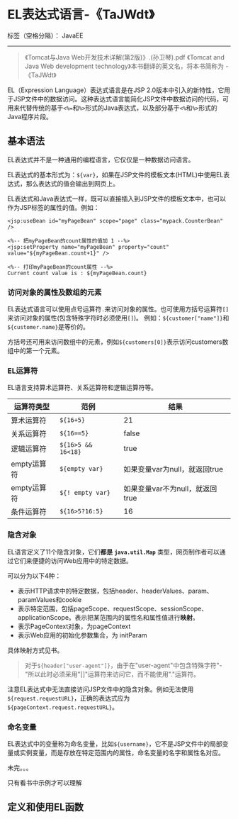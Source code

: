 ﻿# EL表达式语言-《TaJWdt》

标签（空格分隔）： JavaEE

---

> 《Tomcat与Java Web开发技术详解(第2版)》.(孙卫琴).pdf
《Tomcat and Java Web development technology》本书翻译的英文名，将本书简称为 -《TaJWdt》


EL（Expression Language）表达式语言是在JSP 2.0版本中引入的新特性，它用于JSP文件中的数据访问。这种表达式语言能简化JSP文件中数据访问的代码，可用来代替传统的基于`<%=`和`%>`形式的Java表达式，以及部分基于`<%`和`%>`形式的Java程序片段。


## 基本语法
EL表达式并不是一种通用的编程语言，它仅仅是一种数据访问语言。

EL表达式的基本形式为：`${var}`，如果在JSP文件的模板文本(HTML)中使用EL表达式，那么表达式的值会输出到网页上。

EL表达式和Java表达式一样，既可以直接插入到JSP文件的模板文本中，也可以作为JSP标签的属性的值。例如：
```
<jsp:useBean id="myPageBean" scope="page" class="mypack.CounterBean" />

<%-- 把myPageBean的count属性的值加 1 --%>
<jsp:setProperty name="myPageBean" property="count" value="${myPageBean.count+1}" />

<%-- 打印myPageBean的count属性 --%>
Current count value is : ${myPageBean.count}
```


### 访问对象的属性及数组的元素
EL表达式语言可以使用点号运算符`.`来访问对象的属性。也可使用方括号运算符`[]`来访问对象的属性(包含特殊字符时必须使用`[]`)。
例如：`${customer["name"]}`和`${customer.name}`是等价的。

方括号还可用来访问数组中的元素，例如`${customers[0]}`表示访问customers数组中的第一个元素。


### EL运算符
EL语言支持算术运算符、关系运算符和逻辑运算符等。


|运算符类型| 范例 | 结果 |
|-------|-------| -------|
|算术运算符| `${16+5}` | 21  |
|关系运算符|`${16==5}`|false|
|逻辑运算符|`${16>5 && 16<18}`|true|
|empty运算符|`${empty var}`|如果变量var为null，就返回true|
|empty运算符|`${! empty var}`|如果变量var不为null，就返回true|
|条件运算符|`${16>5?16:5}`|16|


### 隐含对象
EL语言定义了11个隐含对象，它们**都是** **`java.util.Map`** 类型，网页制作者可以通过它们来便捷的访问Web应用中的特定数据。

可以分为以下4种：

- 表示HTTP请求中的特定数据，包括header、headerValues、param、paramValues和cookie
- 表示特定范围，包括pageScope、requestScope、sessionScope、applicationScope。表示把某范围内的属性名和属性值进行**映射**。
- 表示PageContext对象，为pageContext
- 表示Web应用的初始化参数集合，为 initParam

具体映射方式见书。

> 对于`${header["user-agent"]}`，由于在"user-agent"中包含特殊字符"-"所以此时必须采用"[]"运算符来访问它，而不能使用"."运算符。

注意EL表达式中无法直接访问JSP文件中的隐含对象。例如无法使用`${request.requestURL}`，正确的表达式应为`${pageContext.request.requestURL}`。


### 命名变量
EL表达式中的变量称为命名变量，比如`${username}`，它不是JSP文件中的局部变量或实例变量，而是存放在特定范围内的属性，命名变量的名字和属性名对应。

未完。。。

只有看书中示例才可以理解



## 定义和使用EL函数





